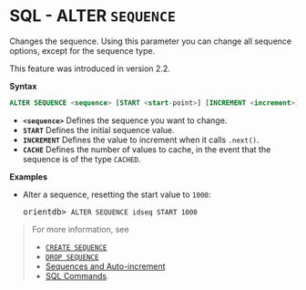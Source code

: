 # SQL - ALTER `SEQUENCE` 

Changes the sequence.  Using this parameter you can change all sequence options, except for the sequence type.

This feature was introduced in version 2.2.

**Syntax**

```sql
ALTER SEQUENCE <sequence> [START <start-point>] [INCREMENT <increment>] [CACHE <cache>]
```

- **`<sequence>`** Defines the sequence you want to change.
- **`START`** Defines the initial sequence value.
- **`INCREMENT`** Defines the value to increment when it calls `.next()`.
- **`CACHE`** Defines the number of values to cache, in the event that the sequence is of the type `CACHED`.


**Examples**

- Alter a sequence, resetting the start value to `1000`:

  <pre>
  orientdb> <code class="lang-sql userinput">ALTER SEQUENCE idseq START 1000</code>
  </pre>


> For more information, see
>
>- [`CREATE SEQUENCE`](SQL-Create-Sequence.md)
>- [`DROP SEQUENCE`](SQL-Drop-Sequence.md)
>- [Sequences and Auto-increment](Sequences-and-auto-increment.md)
>- [SQL Commands](SQL.md).
